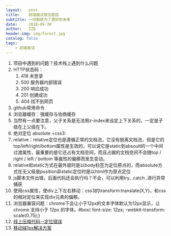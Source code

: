 ```yaml
---
layout:   post
title:    前端面试常见题目
subtitle: 一切都是为了更好的未来
date:     2018-09-30
author:   ZZQ
header-img: img/forest.jpg
catalog: false
tags: 
	- 前端面试
---
```


1. 项目中遇到的问题？技术栈上遇到什么问题
1. HTTP状态码：
   1. 418 未登录
   2. 500 服务器内部错误
   3. 200 响应成功
   4. 201 创建成功
   5. 404 找不到网页
3. github常用命令
4. 浏览器缓存：强缓存与协商缓存
5. 当然有一点要注意，父子关系是无法用z-index来设定上下关系的，一定是子级在上父级在下。
6. 绝对定位 absolute +css3:
7. relative：relative定位也是遵循正常的文档流，它没有脱离文档流，但是它的top/left/right/bottom属性是生效的，可以说它是static到absoult的一个中间过渡属性，最重要的是它还占有文档空间，而且占据的文档空间不会随top / right / left / bottom 等属性的偏移而发生变动。
8. relative和static方式在最外层时是以body标签为定位原点的，而absolute方式在无父级是position非static定位时是以html作为原点定位 
9. js脚本文件出错，后面代码还会执行吗？不会，可以利用try...catch..进行异常捕获
10. 使用css属性，使div上下左右移动：css3的transform:translate(X,Y)，和css的相对定位来实现div元素的偏移。
11. 浏览器兼容问题：chrome下会让小于12px的文本字体默认为12px显示，让 chrome 支持小于 12px 的字体。#box{ font-size: 12px; -webkit-transform: scale(0.75);}
12. [线上压缩代码--定位错误](https://www.colabug.com/2161595.html)
13. [移动端1px解决方案](https://www.cnblogs.com/lunarorbitx/p/5287309.html)